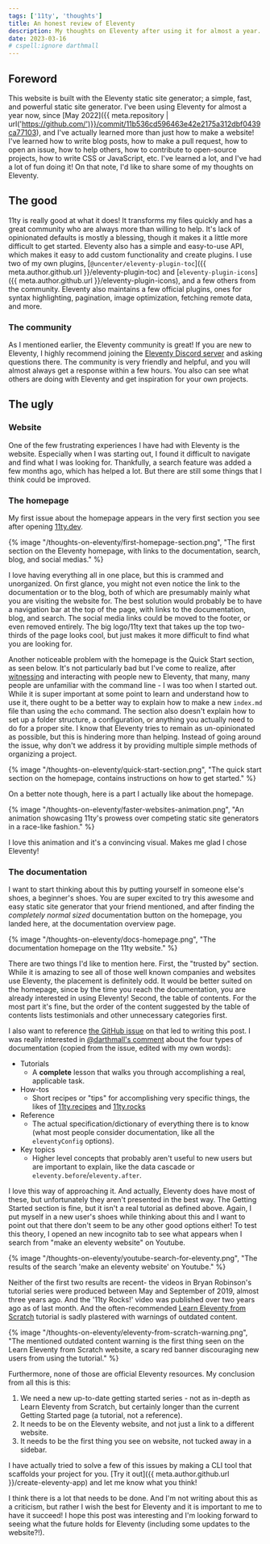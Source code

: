 ```yaml
---
tags: ['11ty', 'thoughts']
title: An honest review of Eleventy
description: My thoughts on Eleventy after using it for almost a year.
date: 2023-03-16
# cspell:ignore darthmall
---
```


## Foreword

This website is built with the Eleventy static site generator; a simple, fast, and powerful static site generator. I've been using Eleventy for almost a year now, since [May 2022]({{ meta.repository | url('https://github.com/')}}/commit/11b536cd596463e42e2175a312dbf0439ca77103), and I've actually learned more than just how to make a website! I've learned how to write blog posts, how to make a pull request, how to open an issue, how to help others, how to contribute to open-source projects, how to write CSS or JavaScript, etc. I've learned a lot, and I've had a lot of fun doing it! On that note, I'd like to share some of my thoughts on Eleventy.

## The good

11ty is really good at what it does! It transforms my files quickly and has a great community who are always more than willing to help. It's lack of opinionated defaults is mostly a blessing, though it makes it a little more difficult to get started. Eleventy also has a simple and easy-to-use API, which makes it easy to add custom functionality and create plugins. I use two of my own plugins, [`@uncenter/eleventy-plugin-toc`]({{ meta.author.github.url }}/eleventy-plugin-toc) and [`eleventy-plugin-icons`]({{ meta.author.github.url }}/eleventy-plugin-icons), and a few others from the community. Eleventy also maintains a few official plugins, ones for syntax highlighting, pagination, image optimization, fetching remote data, and more.

### The community

As I mentioned earlier, the Eleventy community is great! If you are new to Eleventy, I highly recommend joining the [Eleventy Discord server](https://www.11ty.dev/blog/discord/) and asking questions there. The community is very friendly and helpful, and you will almost always get a response within a few hours. You also can see what others are doing with Eleventy and get inspiration for your own projects.

## The ugly

### Website

One of the few frustrating experiences I have had with Eleventy is the website. Especially when I was starting out, I found it difficult to navigate and find what I was looking for. Thankfully, a search feature was added a few months ago, which has helped a lot. But there are still some things that I think could be improved.

### The homepage

My first issue about the homepage appears in the very first section you see after opening [11ty.dev](https://11ty.dev).

{% image "/thoughts-on-eleventy/first-homepage-section.png", "The first section on the Eleventy homepage, with links to the documentation, search, blog, and social medias." %}

I love having everything all in one place, but this is crammed and unorganized. On first glance, you might not even notice the link to the documentation or to the blog, both of which are presumably mainly what you are visiting the website for. The best solution would probably be to have a navigation bar at the top of the page, with links to the documentation, blog, and search. The social media links could be moved to the footer, or even removed entirely. The big logo/11ty text that takes up the top two-thirds of the page looks cool, but just makes it more difficult to find what you are looking for.

Another noticeable problem with the homepage is the Quick Start section, as seen below. It's not particularly bad but I've come to realize, after [witnessing](https://hachyderm.io/@KatherineInCode/109866326892317408) and interacting with people new to Eleventy, that many, many people are unfamiliar with the command line - I was too when I started out. While it is super important at some point to learn and understand how to use it, there ought to be a better way to explain how to make a new `index.md` file than using the `echo` command. The section also doesn't explain how to set up a folder structure, a configuration, or anything you actually need to do for a proper site. I know that Eleventy tries to remain as un-opinionated as possible, but this is hindering more than helping. Instead of going around the issue, why don't we address it by providing multiple simple methods of organizing a project.

{% image "/thoughts-on-eleventy/quick-start-section.png", "The quick start section on the homepage, contains instructions on how to get started." %}

On a better note though, here is a part I actually like about the homepage.

{% image "/thoughts-on-eleventy/faster-websites-animation.png", "An animation
showcasing 11ty's prowess over competing static site generators in a race-like fashion." %}

I love this animation and it's a convincing visual. Makes me glad I chose Eleventy!

### The documentation

I want to start thinking about this by putting yourself in someone else's shoes, a beginner's shoes. You are super excited to try this awesome and easy static site generator that your friend mentioned, and after finding the _completely normal sized_ documentation button on the homepage, you landed here, at the documentation overview page.

{% image "/thoughts-on-eleventy/docs-homepage.png", "The documentation homepage on the 11ty website." %}

There are two things I'd like to mention here. First, the "trusted by" section. While it is amazing to see all of those well known companies and websites use Eleventy, the placement is definitely odd. It would be better suited on the homepage, since by the time you reach the documentation, you are already interested in using Eleventy! Second, the table of contents. For the most part it's fine, but the order of the content suggested by the table of contents lists testimonials and other unnecessary categories first.

I also want to reference [the GitHub issue](https://github.com/11ty/eleventy/issues/2855) on that led to writing this post. I was really interested in [@darthmall's comment](https://github.com/11ty/eleventy/issues/2855#issuecomment-1463988371) about the four types of documentation (copied from the issue, edited with my own words):

- Tutorials
  - A **complete** lesson that walks you through accomplishing a real, applicable task.
- How-tos
  - Short recipes or "tips" for accomplishing very specific things, the likes of [11ty.recipes](https://11ty.recipes/) and [11ty.rocks](https://11ty.rocks/)
- Reference
  - The actual specification/dictionary of everything there is to know (what most people consider documentation, like all the `eleventyConfig` options).
- Key topics
  - Higher level concepts that probably aren't useful to new users but are important to explain, like the data cascade or `eleventy.before`/`eleventy.after`.

I love this way of approaching it. And actually, Eleventy does have most of these, but unfortunately they aren't presented in the best way. The Getting Started section is fine, but it isn't a real tutorial as defined above. Again, I put myself in a new user's shoes while thinking about this and I want to point out that there don't seem to be any other good options either! To test this theory, I opened an new incognito tab to see what appears when I search from "make an eleventy website" on Youtube.

{% image "/thoughts-on-eleventy/youtube-search-for-eleventy.png", "The results of the search 'make an eleventy website' on Youtube." %}

Neither of the first two results are recent- the videos in Bryan Robinson's tutorial series were produced between May and September of 2019, almost three years ago. And the '11ty Rocks!' video was published over two years ago as of last month. And the often-recommended [Learn Eleventy from Scratch](https://learneleventyfromscratch.com/) tutorial is sadly plastered with warnings of outdated content.

{% image "/thoughts-on-eleventy/eleventy-from-scratch-warning.png", "The mentioned outdated content warning is the first thing seen on the Learn Eleventy from Scratch website, a scary red banner discouraging new users from using the tutorial." %}

Furthermore, none of those are official Eleventy resources. My conclusion from all this is this:

1. We need a new up-to-date getting started series - not as in-depth as Learn Eleventy from Scratch, but certainly longer than the current Getting Started page (a tutorial, not a reference).
2. It needs to be on the Eleventy website, and not just a link to a different website.
3. It needs to be the first thing you see on website, not tucked away in a sidebar.

I have actually tried to solve a few of this issues by making a CLI tool that scaffolds your project for you. [Try it out]({{ meta.author.github.url }}/create-eleventy-app) and let me know what you think!

I think there is a lot that needs to be done. And I'm not writing about this as a criticism, but rather I wish the best for Eleventy and it is important to me to have it succeed! I hope this post was interesting and I'm looking forward to seeing what the future holds for Eleventy (including some updates to the website?!).
